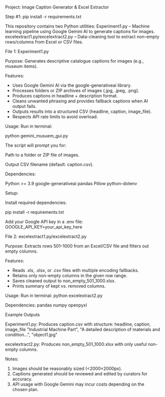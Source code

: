 Project: Image Caption Generator & Excel Extractor

Step #1: pip install -r requirements.txt

This repository contains two Python utilities:
Experiment1.py – Machine learning pipeline using Google Gemini AI to generate captions for images.
excelextract1.py/excelextract2.py – Data-cleaning tool to extract non-empty rows/columns from Excel or CSV files.


File 1: Experiment1.py

Purpose:
Generates descriptive catalogue captions for images (e.g., museum items).

Features:

- Uses Google Gemini AI via the google-generativeai library.
- Processes folders or ZIP archives of images (.jpg, .jpeg, .png).
- Produces captions in headline + description format.
- Cleans unwanted phrasing and provides fallback captions when AI output fails.
- Outputs results into a structured CSV (headline, caption, image_file).
- Respects API rate limits to avoid overload.

Usage:
        Run in terminal:

python gemini_musuem_gui.py

The script will prompt you for:

Path to a folder or ZIP file of images.

Output CSV filename (default: caption.csv).

Dependencies:

Python >= 3.9
google-generativeai
pandas
Pillow
python-dotenv

Setup:

Install required dependencies:

pip install -r requirements.txt

Add your Google API key in a .env file:
GOOGLE_API_KEY=your_api_key_here


File 2: excelextract1.py/excelextract2.py

Purpose:
Extracts rows 501–1000 from an Excel/CSV file and filters out empty columns.

Features:
- Reads .xls, .xlsx, or .csv files with multiple encoding fallbacks.
- Retains only non-empty columns in the given row range.
- Saves cleaned output to non_empty_501_1000.xlsx.
- Prints summary of kept vs. removed columns.

Usage:
Run in terminal:
python excelextract2.py

Dependencies:
pandas
numpy
openpyxl

Example Outputs

Experiment1.py:
Produces caption.csv with structure:
headline, caption, image_file
"Industrial Machine Part", "A detailed description of materials and condition...", "object1.jpg"

excelextract2.py:
Produces non_empty_501_1000.xlsx with only useful non-empty columns.

Notes:
1. Images should be reasonably sized (<2000×2000px).
2. Captions generated should be reviewed and edited by curators for accuracy.
3. API usage with Google Gemini may incur costs depending on the chosen plan.
